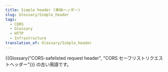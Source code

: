 ```yaml
---
title: Simple header (単純ヘッダー)
slug: Glossary/Simple_header
tags:
  - CORS
  - Glossary
  - HTTP
  - Infrastructure
translation_of: Glossary/Simple_header
---
```

{{Glossary("CORS-safelisted request header", "CORS セーフリストリクエストヘッダー")}} の古い用語です。
